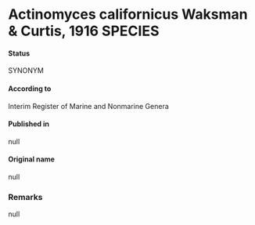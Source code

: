# Actinomyces californicus Waksman & Curtis, 1916 SPECIES

#### Status
SYNONYM

#### According to
Interim Register of Marine and Nonmarine Genera

#### Published in
null

#### Original name
null

### Remarks
null